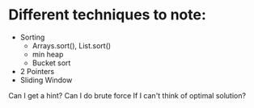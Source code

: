 # Different techniques to note:

- Sorting 
    - Arrays.sort(), List.sort()
    - min heap
    - Bucket sort
- 2 Pointers
- Sliding Window

Can I get a hint?
Can I do brute force If I can't think of optimal solution?

